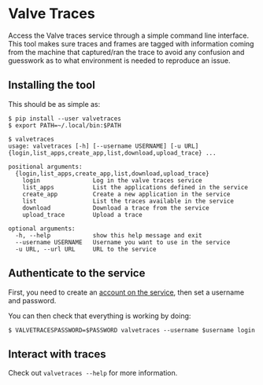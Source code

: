 # Valve Traces

Access the Valve traces service through a simple command line interface. This
tool makes sure traces and frames are tagged with information coming from the
machine that captured/ran the trace to avoid any confusion and guesswork as to
what environment is needed to reproduce an issue.

## Installing the tool

This should be as simple as:

    $ pip install --user valvetraces
    $ export PATH=~/.local/bin:$PATH

    $ valvetraces
    usage: valvetraces [-h] [--username USERNAME] [-u URL] {login,list_apps,create_app,list,download,upload_trace} ...

    positional arguments:
      {login,list_apps,create_app,list,download,upload_trace}
        login               Log in the valve traces service
        list_apps           List the applications defined in the service
        create_app          Create a new application in the service
        list                List the traces available in the service
        download            Download a trace from the service
        upload_trace        Upload a trace

    optional arguments:
      -h, --help            show this help message and exit
      --username USERNAME   Username you want to use in the service
      -u URL, --url URL     URL to the service

## Authenticate to the service

First, you need to create an [account on the service](https://linux-perf.steamos.cloud/), then
set a username and password.

You can then check that everything is working by doing:

    $ VALVETRACESPASSWORD=$PASSWORD valvetraces --username $username login

## Interact with traces

Check out `valvetraces --help` for more information.
